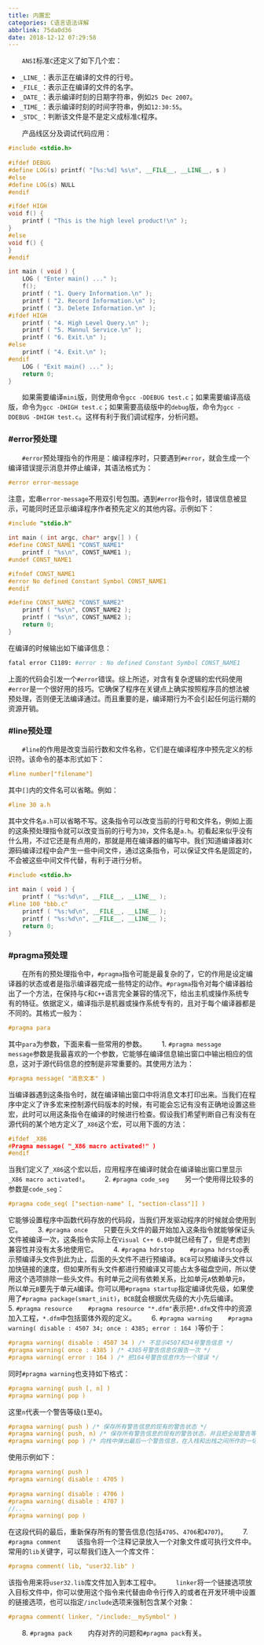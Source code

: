 ```yaml
---
title: 内置宏
categories: C语言语法详解
abbrlink: 75da0d36
date: 2018-12-12 07:29:58
---
```

&emsp;&emsp;`ANSI`标准`C`还定义了如下几个宏：<!--more-->

- `_LINE_`：表示正在编译的文件的行号。
- `_FILE_`：表示正在编译的文件的名字。
- `_DATE_`：表示编译时刻的日期字符串，例如`25 Dec 2007`。
- `_TIME_`：表示编译时刻的时间字符串，例如`12:30:55`。
- `_STDC_`：判断该文件是不是定义成标准`C`程序。

&emsp;&emsp;产品线区分及调试代码应用：

``` cpp
#include <stdio.h>
​
#ifdef DEBUG
#define LOG(s) printf( "[%s:%d] %s\n", __FILE__, __LINE__, s )
#else
#define LOG(s) NULL
#endif​

#ifdef HIGH
void f() {
    printf ( "This is the high level product!\n" );
}
#else
void f() {
}
#endif

int main ( void ) {
    LOG ( "Enter main() ..." );
    f();
    printf ( "1. Query Information.\n" );
    printf ( "2. Record Information.\n" );
    printf ( "3. Delete Information.\n" );
#ifdef HIGH
    printf ( "4. High Level Query.\n" );
    printf ( "5. Mannul Service.\n" );
    printf ( "6. Exit.\n" );
#else
    printf ( "4. Exit.\n" );
#endif
    LOG ( "Exit main() ..." );
    return 0;
}
```

&emsp;&emsp;如果需要编译`mini`版，则使用命令`gcc -DDEBUG test.c`；如果需要编译高级版，命令为`gcc -DHIGH test.c`；如果需要高级版中的`debug`版，命令为`gcc -DDEBUG -DHIGH test.c`。这样有利于我们调试程序，分析问题。

### #error预处理

&emsp;&emsp;`#error`预处理指令的作用是：编译程序时，只要遇到`#error`，就会生成一个编译错误提示消息并停止编译，其语法格式为：

``` cpp
#error error-message
```

注意，宏串`error-message`不用双引号包围。遇到`#error`指令时，错误信息被显示，可能同时还显示编译程序作者预先定义的其他内容。示例如下：

``` cpp
#include "stdio.h"
​
int main ( int argc, char* argv[] ) {
#define CONST_NAME1 "CONST_NAME1"
    printf ( "%s\n", CONST_NAME1 );
#undef CONST_NAME1

#ifndef CONST_NAME1
#error No defined Constant Symbol CONST_NAME1
#endif

#define CONST_NAME2 "CONST_NAME2"
    printf ( "%s\n", CONST_NAME2 );
    printf ( "%s\n", CONST_NAME2 );
    return 0;
}
```

在编译的时候输出如下编译信息：

``` bash
fatal error C1189: #error : No defined Constant Symbol CONST_NAME1
```

上面的代码会引发一个`#error`错误。综上所述，对含有复杂逻辑的宏代码使用`#error`是一个很好用的技巧。它确保了程序在关键点上确实按照程序员的想法被预处理，否则便无法编译通过。而且重要的是，编译期行为不会引起任何运行期的资源开销。

### #line预处理

&emsp;&emsp;`#line`的作用是改变当前行数和文件名称，它们是在编译程序中预先定义的标识符。该命令的基本形式如下：

``` cpp
#line number["filename"]
```

其中`[]`内的文件名可以省略。例如：

``` c
#line 30 a.h
```

其中文件名`a.h`可以省略不写。这条指令可以改变当前的行号和文件名，例如上面的这条预处理指令就可以改变当前的行号为`30`，文件名是`a.h`。初看起来似乎没有什么用，不过它还是有点用的，那就是用在编译器的编写中。我们知道编译器对`C`源码编译过程中会产生一些中间文件，通过这条指令，可以保证文件名是固定的，不会被这些中间文件代替，有利于进行分析。

``` cpp
#include <stdio.h>
​
int main ( void ) {
    printf ( "%s:%d\n", __FILE__, __LINE__ );
#line 100 "bbb.c"
    printf ( "%s:%d\n", __FILE__, __LINE__ );
    printf ( "%s:%d\n", __FILE__, __LINE__ );
    return 0;
}
```

### #pragma预处理

&emsp;&emsp;在所有的预处理指令中，`#pragma`指令可能是最复杂的了，它的作用是设定编译器的状态或者是指示编译器完成一些特定的动作。`#pragma`指令对每个编译器给出了一个方法，在保持与`C`和`C++`语言完全兼容的情况下，给出主机或操作系统专有的特征。依据定义，编译指示是机器或操作系统专有的，且对于每个编译器都是不同的。其格式一般为：

``` cpp
#pragma para
```

其中`para`为参数，下面来看一些常用的参数。
&emsp;&emsp;1. `#pragma message`
&emsp;&emsp;`message`参数是我最喜欢的一个参数，它能够在编译信息输出窗口中输出相应的信息，这对于源代码信息的控制是非常重要的。其使用方法为：

``` cpp
#pragma message( "消息文本" )
```

当编译器遇到这条指令时，就在编译输出窗口中将消息文本打印出来。当我们在程序中定义了许多宏来控制源代码版本的时候，有可能会忘记有没有正确地设置这些宏，此时可以用这条指令在编译的时候进行检查。假设我们希望判断自己有没有在源代码的某个地方定义了`_X86`这个宏，可以用下面的方法：

``` cpp
#ifdef _X86
#Pragma message( "_X86 macro activated!" )
#endif
```

当我们定义了`_X86`这个宏以后，应用程序在编译时就会在编译输出窗口里显示`_X86 macro activated!`。
&emsp;&emsp;2. `#pragma code_seg`
&emsp;&emsp;另一个使用得比较多的参数是`code_seg`：

``` cpp
#pragma code_seg( ["section-name" [, "section-class"]] )
```

它能够设置程序中函数代码存放的代码段，当我们开发驱动程序的时候就会使用到它。
&emsp;&emsp;3. `#pragma once`
&emsp;&emsp;只要在头文件的最开始加入这条指令就能够保证头文件被编译一次，这条指令实际上在`Visual C++ 6.0`中就已经有了，但是考虑到兼容性并没有太多地使用它。
&emsp;&emsp;4. `#pragma hdrstop`
&emsp;&emsp;`#pragma hdrstop`表示预编译头文件到此为止，后面的头文件不进行预编译。`BCB`可以预编译头文件以加快链接的速度，但如果所有头文件都进行预编译又可能占太多磁盘空间，所以使用这个选项排除一些头文件。有时单元之间有依赖关系，比如单元`A`依赖单元`B`，所以单元`B`要先于单元`A`编译。你可以用`#pragma startup`指定编译优先级，如果使用了`#pragma package(smart_init)`，`BCB`就会根据优先级的大小先后编译。
&emsp;&emsp;5. `#pragma resource`
&emsp;&emsp;`#pragma resource "*.dfm"`表示把`*.dfm`文件中的资源加入工程，`*.dfm`中包括窗体外观的定义。
&emsp;&emsp;6. `#pragma warning`
&emsp;&emsp;`#pragma warning( disable : 4507 34; once : 4385; error : 164 )`等价于：

``` cpp
#pragma warning( disable : 4507 34 ) /* 不显示4507和34号警告信息 */
#pragma warning( once : 4385 ) /* 4385号警告信息仅报告一次 */
#pragma warning( error : 164 ) /* 把164号警告信息作为一个错误 */
```

同时`#pragma warning`也支持如下格式：

``` cpp
#pragma warning( push [, n] )
#pragma warning( pop )
```

这里`n`代表一个警告等级(`1`至`4`)。

``` cpp
#pragma warning( push ) /* 保存所有警告信息的现有的警告状态 */
#pragma warning( push, n) /* 保存所有警告信息的现有的警告状态，并且把全局警告等级设定为n */
#pragma warning( pop ) /* 向栈中弹出最后一个警告信息，在入栈和出栈之间所作的一切改动取消 */
```

使用示例如下：

``` cpp
#pragma warning( push )
#pragma warning( disable : 4705 )
​
#pragma warning( disable : 4706 )
#pragma warning( disable : 4707 )
//...
#pragma warning( pop )
```

在这段代码的最后，重新保存所有的警告信息(包括`4705`、`4706`和`4707`)。
&emsp;&emsp;7. `#pragma comment`
&emsp;&emsp;该指令将一个注释记录放入一个对象文件或可执行文件中。常用的`lib`关键字，可以帮我们连入一个库文件：

``` cpp
#pragma comment( lib, "user32.lib" )
```

该指令用来将`user32.lib`库文件加入到本工程中。
&emsp;&emsp;`linker`将一个链接选项放入目标文件中，你可以使用这个指令来代替由命令行传入的或者在开发环境中设置的链接选项，也可以指定`/include`选项来强制包含某个对象：

``` cpp
#pragma comment( linker, "/include:__mySymbol" )
```

&emsp;&emsp;8. `#pragma pack`
&emsp;&emsp;内存对齐的问题和`#pragma pack`有关。